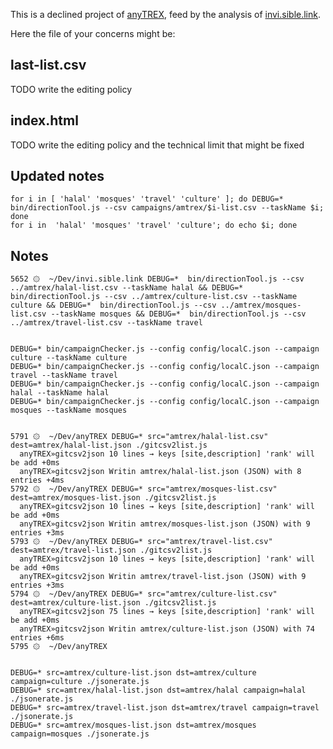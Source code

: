 
This is a declined project of [anyTREX](https://github.com/tracking-exposed/anyTREX), feed by the analysis of [invi.sible.link](https://github.com/vecna/invi.sible.link).

Here the file of your concerns might be:

## last-list.csv

TODO write the editing policy

## index.html

TODO write the editing policy and the technical limit that might be fixed

## Updated notes

    for i in [ 'halal' 'mosques' 'travel' 'culture' ]; do DEBUG=* bin/directionTool.js --csv campaigns/amtrex/$i-list.csv --taskName $i; done
    for i in  'halal' 'mosques' 'travel' 'culture'; do echo $i; done


## Notes

    5652 ۞  ~/Dev/invi.sible.link DEBUG=*  bin/directionTool.js --csv ../amtrex/halal-list.csv --taskName halal && DEBUG=*  bin/directionTool.js --csv ../amtrex/culture-list.csv --taskName culture && DEBUG=*  bin/directionTool.js --csv ../amtrex/mosques-list.csv --taskName mosques && DEBUG=*  bin/directionTool.js --csv ../amtrex/travel-list.csv --taskName travel


    DEBUG=* bin/campaignChecker.js --config config/localC.json --campaign culture --taskName culture
    DEBUG=* bin/campaignChecker.js --config config/localC.json --campaign travel --taskName travel
    DEBUG=* bin/campaignChecker.js --config config/localC.json --campaign halal --taskName halal
    DEBUG=* bin/campaignChecker.js --config config/localC.json --campaign mosques --taskName mosques


    5791 ۞  ~/Dev/anyTREX DEBUG=* src="amtrex/halal-list.csv" dest=amtrex/halal-list.json ./gitcsv2list.js 
      anyTREX»gitcsv2json 10 lines → keys [site,description] 'rank' will be add +0ms
      anyTREX»gitcsv2json Writin amtrex/halal-list.json (JSON) with 8 entries +4ms
    5792 ۞  ~/Dev/anyTREX DEBUG=* src="amtrex/mosques-list.csv" dest=amtrex/mosques-list.json ./gitcsv2list.js 
      anyTREX»gitcsv2json 10 lines → keys [site,description] 'rank' will be add +0ms
      anyTREX»gitcsv2json Writin amtrex/mosques-list.json (JSON) with 9 entries +3ms
    5793 ۞  ~/Dev/anyTREX DEBUG=* src="amtrex/travel-list.csv" dest=amtrex/travel-list.json ./gitcsv2list.js 
      anyTREX»gitcsv2json 10 lines → keys [site,description] 'rank' will be add +0ms
      anyTREX»gitcsv2json Writin amtrex/travel-list.json (JSON) with 9 entries +3ms
    5794 ۞  ~/Dev/anyTREX DEBUG=* src="amtrex/culture-list.csv" dest=amtrex/culture-list.json ./gitcsv2list.js 
      anyTREX»gitcsv2json 75 lines → keys [site,description] 'rank' will be add +0ms
      anyTREX»gitcsv2json Writin amtrex/culture-list.json (JSON) with 74 entries +6ms
    5795 ۞  ~/Dev/anyTREX 


    DEBUG=* src=amtrex/culture-list.json dst=amtrex/culture campaign=culture ./jsonerate.js 
    DEBUG=* src=amtrex/halal-list.json dst=amtrex/halal campaign=halal ./jsonerate.js 
    DEBUG=* src=amtrex/travel-list.json dst=amtrex/travel campaign=travel ./jsonerate.js 
    DEBUG=* src=amtrex/mosques-list.json dst=amtrex/mosques campaign=mosques ./jsonerate.js 
